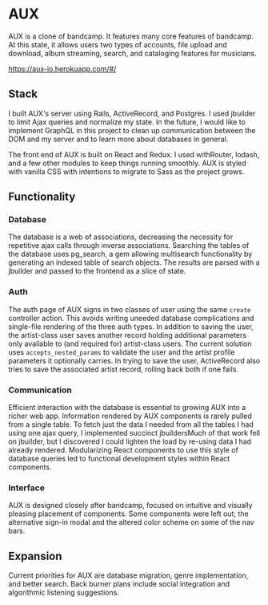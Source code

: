 # AUX

  AUX is a clone of bandcamp. It features many core features of bandcamp. At this state, it allows users two types of accounts, file upload and download, album streaming, search, and cataloging features for musicians. 

https://aux-io.herokuapp.com/#/

## Stack

  I built AUX's server using Rails, ActiveRecord, and Postgres. I used jbuilder to limit Ajax queries and normalize my state. In the future, I would like to implement GraphQL in this project to clean up communication between the DOM and my server and to learn more about databases in general. 
  
 The front end of AUX is built on React and Redux. I used withRouter, lodash, and a few other modules to keep things running smoothly. AUX is styled with vanilla CSS with intentions to migrate to Sass as the project grows. 
 
 ## Functionality
 
 
 ### Database
  
  The database is a web of associations, decreasing the necessity for repetitive ajax calls through inverse associations. Searching the tables of the database uses pg_search, a gem allowing multisearch functionality by generating an indexed table of search objects. The results are parsed with a jbuilder and passed to the frontend as a slice of state. 
 
 ### Auth
 
  The auth page of AUX signs in two classes of user using the same `create` controller action. This avoids writing uneeded database complications and single-file rendering of the three auth types. In addition to saving the user, the artist-class user saves another record holding additional parameters only available to (and required for) artist-class users. The current solution uses `accepts_nested_params` to validate the user and the artist profile parameters it optionally carries. In trying to save the user, ActiveRecord also tries to save the associated artist record, rolling back both if one fails. 
 
 ### Communication
 
  Efficient interaction with the database is essential to growing AUX into a richer web app. Information rendered by AUX components is rarely pulled from a single table. To fetch just the data I needed from all the tables I had using one ajax query, I implemented succinct jbuildersMuch of that work fell on jbuilder, but I discovered I could lighten the load by re-using data I had already rendered. Modularizing React components to use this style of database queries led to functional development styles within React components. 
  
### Interface

  AUX is designed closely after bandcamp, focused on intuitive and visually pleasing placement of components. Some components were left out; the alternative sign-in modal and the altered color scheme on some of the nav bars.
  
 ## Expansion
 
  Current priorities for AUX are database migration, genre implementation, and better search. Back burner plans include social integration and algorithmic listening suggestions.
